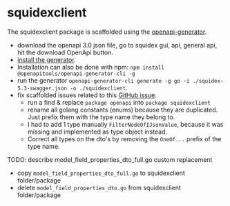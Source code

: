 # squidexclient

The squidexclient package is scaffolded using the [openapi-generator](https://github.com/OpenAPITools/openapi-generator).

- download the openapi 3.0 json file, go to squidex gui, api, general api, hit the download OpenApi button.
- [install the generator](https://github.com/OpenAPITools/openapi-generator#1---installation).
- Installation can also be done with npm: `npm install @openapitools/openapi-generator-cli -g`
- run the generator `openapi-generator-cli generate -g go -i ./squidex-5.3-swagger.json -o ./squidexclient`.
- fix scaffolded issues related to this [GitHub issue](https://github.com/OpenAPITools/openapi-generator/pull/2897).
  - run a find & replace `package openapi` into `package squidexclient`
  - rename all golang constants (enums) because they are duplicated. Just prefix them with the type name they belong to.
  - I had to add 1 type manually `FilterNodeOfIJsonValue`, because it was missing and implemented as type object instead.
  - Correct all types on the dto's by removing the `OneOf...` prefix of the type name.

TODO: describe model_field_properties_dto_full.go custom replacement

- copy `model_field_properties_dto_full.go` to squidexclient folder/package
- delete `model_field_properties_dto.go` from squidexclient folder/package
